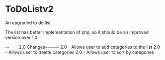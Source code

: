 # ToDoListv2
An upgraded to do list

The list has better implementation of php, so it should be an improved version over 1.0. 

-------2.0 Changes-------
2.0 - Allows user to add categories to the list 
2.0 - Allows user to delete categories
2.0 - Allows user to sort by categories 

